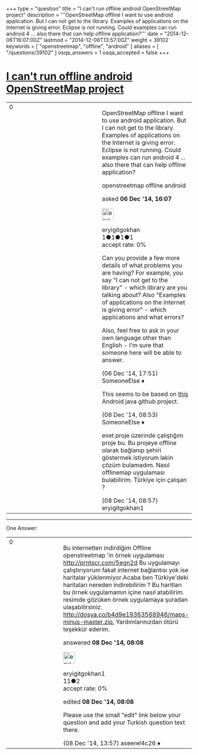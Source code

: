 +++
type = "question"
title = "I can&#x27;t run offline android OpenStreetMap project"
description = '''OpenStreetMap offline I want to use android application. But I can not get to the library. Examples of applications on the Internet is giving error. Eclipse is not running. Could examples can run android 4 ... also there that can help offline application?'''
date = "2014-12-06T16:07:00Z"
lastmod = "2014-12-08T13:57:00Z"
weight = 39102
keywords = [ "openstreetmap", "offline", "android" ]
aliases = [ "/questions/39102" ]
osqa_answers = 1
osqa_accepted = false
+++

<div class="headNormal">

# [I can't run offline android OpenStreetMap project](/questions/39102/i-cant-run-offline-android-openstreetmap-project)

</div>

<div id="main-body">

<div id="askform">

<table id="question-table" style="width:100%;">
<colgroup>
<col style="width: 50%" />
<col style="width: 50%" />
</colgroup>
<tbody>
<tr>
<td style="width: 30px; vertical-align: top"><div class="vote-buttons">
<span id="post-39102-upvote" class="ajax-command post-vote up" rel="nofollow" title="I like this post (click again to cancel)"> </span>
<div id="post-39102-score" class="post-score" title="current number of votes">
0
</div>
<span id="post-39102-downvote" class="ajax-command post-vote down" rel="nofollow" title="I dont like this post (click again to cancel)"> </span> <span id="favorite-mark" class="ajax-command favorite-mark" rel="nofollow" title="mark/unmark this question as favorite (click again to cancel)"> </span>
<div id="favorite-count" class="favorite-count">
&#10;</div>
</div></td>
<td><div id="item-right">
<div class="question-body">
<p>OpenStreetMap offline I want to use android application. But I can not get to the library. Examples of applications on the Internet is giving error. Eclipse is not running. Could examples can run android 4 ... also there that can help offline application?</p>
</div>
<div id="question-tags" class="tags-container tags">
<span class="post-tag tag-link-openstreetmap" rel="tag" title="see questions tagged &#39;openstreetmap&#39;">openstreetmap</span> <span class="post-tag tag-link-offline" rel="tag" title="see questions tagged &#39;offline&#39;">offline</span> <span class="post-tag tag-link-android" rel="tag" title="see questions tagged &#39;android&#39;">android</span>
</div>
<div id="question-controls" class="post-controls">
&#10;</div>
<div class="post-update-info-container">
<div class="post-update-info post-update-info-user">
<p>asked <strong>06 Dec '14, 16:07</strong></p>
<img src="https://secure.gravatar.com/avatar/5460451207c4a7bdf8fc55393b75dc6d?s=32&amp;d=identicon&amp;r=g" class="gravatar" width="32" height="32" alt="eryigitgokhan&#39;s gravatar image" />
<p><span>eryigitgokhan</span><br />
<span class="score" title="1 reputation points">1</span><span title="1 badges"><span class="badge1">●</span><span class="badgecount">1</span></span><span title="1 badges"><span class="silver">●</span><span class="badgecount">1</span></span><span title="1 badges"><span class="bronze">●</span><span class="badgecount">1</span></span><br />
<span class="accept_rate" title="Rate of the user&#39;s accepted answers">accept rate:</span> <span title="eryigitgokhan has no accepted answers">0%</span></p>
</div>
</div>
<div id="comments-container-39102" class="comments-container">
<span id="39103"></span>
<div id="comment-39103" class="comment">
<div id="post-39103-score" class="comment-score">
&#10;</div>
<div class="comment-text">
<p>Can you provide a few more details of what problems you are having? For example, you say "I can not get to the library" - which library are you talking about? Also "Examples of applications on the Internet is giving error" - which applications and what errors?</p>
<p>Also, feel free to ask in your own language other than English - I'm sure that someone here will be able to answer.</p>
</div>
<div id="comment-39103-info" class="comment-info">
<span class="comment-age">(06 Dec '14, 17:51)</span> <span class="comment-user userinfo">SomeoneElse ♦</span>
</div>
</div>
<span id="39132"></span>
<div id="comment-39132" class="comment">
<div id="post-39132-score" class="comment-score">
&#10;</div>
<div class="comment-text">
<p>This seems to be based on <a href="https://github.com/coderminus/maps-minus">this</a> Android java github project.</p>
</div>
<div id="comment-39132-info" class="comment-info">
<span class="comment-age">(08 Dec '14, 08:53)</span> <span class="comment-user userinfo">SomeoneElse ♦</span>
</div>
</div>
<span id="39134"></span>
<div id="comment-39134" class="comment">
<div id="post-39134-score" class="comment-score">
&#10;</div>
<div class="comment-text">
<p>evet proje üzerinde çalıştığım proje bu. Bu projeye offline olarak bağlanıp şehiri göstermek istiyorum lakin çözüm bulamadım. Nasıl offlinemap uygulaması bulabilirim. Türkiye için çalışan ?</p>
</div>
<div id="comment-39134-info" class="comment-info">
<span class="comment-age">(08 Dec '14, 08:57)</span> <span class="comment-user userinfo">eryigitgokhan1</span>
</div>
</div>
</div>
<div id="comment-tools-39102" class="comment-tools">
&#10;</div>
<div class="clear">
&#10;</div>
<div id="comment-39102-form-container" class="comment-form-container">
&#10;</div>
<div class="clear">
&#10;</div>
</div></td>
</tr>
</tbody>
</table>

------------------------------------------------------------------------

<div class="tabBar">

<span id="sort-top"></span>

<div class="headQuestions">

One Answer:

</div>

</div>

<span id="39131"></span>

<div id="answer-container-39131" class="answer">

<table style="width:100%;">
<colgroup>
<col style="width: 50%" />
<col style="width: 50%" />
</colgroup>
<tbody>
<tr>
<td style="width: 30px; vertical-align: top"><div class="vote-buttons">
<span id="post-39131-upvote" class="ajax-command post-vote up" rel="nofollow" title="I like this post (click again to cancel)"> </span>
<div id="post-39131-score" class="post-score" title="current number of votes">
0
</div>
<span id="post-39131-downvote" class="ajax-command post-vote down" rel="nofollow" title="I dont like this post (click again to cancel)"> </span>
</div></td>
<td><div class="item-right">
<div class="answer-body">
<p>Bu internetten indirdiğim Offline openstreetmap 'in örnek uygulaması <a href="http://prntscr.com/5egn2d">http://prntscr.com/5egn2d</a> Bu uygulamayı çalıştırıyorum fakat internet bağlantısı yok ise haritalar yüklenmiyor.Acaba ben Türkiye'deki haritaları nereden indirebilirim ? Bu haritları bu örnek uygulamamın içine nasıl atabilirim. resimde gözüken örnek uygulamaya şuradan ulaşabilirsiniz. <a href="http://dosya.co/b4d9e19363568946/maps-minus-master.zip.">http://dosya.co/b4d9e19363568946/maps-minus-master.zip.</a> Yardımlarınızdan ötürü teşekkür ederim.</p>
</div>
<div class="answer-controls post-controls">
&#10;</div>
<div class="post-update-info-container">
<div class="post-update-info post-update-info-user">
<p>answered <strong>08 Dec '14, 08:08</strong></p>
<img src="https://secure.gravatar.com/avatar/26eee42754129576e2c1c40be18fbc08?s=32&amp;d=identicon&amp;r=g" class="gravatar" width="32" height="32" alt="eryigitgokhan1&#39;s gravatar image" />
<p><span>eryigitgokhan1</span><br />
<span class="score" title="11 reputation points">11</span><span title="2 badges"><span class="bronze">●</span><span class="badgecount">2</span></span><br />
<span class="accept_rate" title="Rate of the user&#39;s accepted answers">accept rate:</span> <span title="eryigitgokhan1 has no accepted answers">0%</span></p>
</div>
<div class="post-update-info post-update-info-edited">
<p><span> edited <strong>08 Dec '14, 08:08</strong> </span></p>
</div>
</div>
<div id="comments-container-39131" class="comments-container">
<span id="39139"></span>
<div id="comment-39139" class="comment">
<div id="post-39139-score" class="comment-score">
&#10;</div>
<div class="comment-text">
<p>Please use the small "edit" link below your question and add your Turkish question text there.</p>
</div>
<div id="comment-39139-info" class="comment-info">
<span class="comment-age">(08 Dec '14, 13:57)</span> <span class="comment-user userinfo">aseerel4c26 ♦</span>
</div>
</div>
</div>
<div id="comment-tools-39131" class="comment-tools">
&#10;</div>
<div class="clear">
&#10;</div>
<div id="comment-39131-form-container" class="comment-form-container">
&#10;</div>
<div class="clear">
&#10;</div>
</div></td>
</tr>
</tbody>
</table>

</div>

<div class="paginator-container-left">

</div>

</div>

</div>

